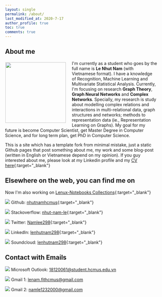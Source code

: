 ```yaml
---
layout: single
permalink: /about/
last_modified_at: 2020-7-17
author_profile: true
toc: true
comments: true
---
```


## About me

<p><img style="float: left;margin:5px 20px 5px 1px" src="{{site.baseurl}}/assets/images/avt/avt.jpg" width="200px"></p>

I'm currently as a student who goes by the full name is **Le Nhut Nam** (with Vietnamese format). I have a knowledge of Recognition, Machine Learning and Multivariate Statistical Analysis. Currently, I'm focusing on research **Graph Theory**, **Graph Neural Networks** and **Complex Networks**. Specially, my research is study about modelling complex relations and interactions in multi-relational data, graph structures and networks; methods to representation data (ie., Representation Learning on Graphs). My goal for my future is become Computer Scientist, get Master Degree in Computer Science, and for long term plan, get PhD in Computer Science.

This is a site which has a template fork from minimal mistake, just a static Github pages that post something about me, my work and some blog-post (written in English or Vietnamese depend on my opinion). If you guy interested about me, please look at my Linkedin profile and my [CV here](https://docs.google.com/viewer?url=https://raw.githubusercontent.com/nhutnamhcmus/resume/main/resume.pdf){:target="_blank"}


## Elsewhere on the web, you can find me on

Now I'm also working on [Lenux-Notebooks Collections](https://nhutnamhcmus.github.io/lenux-notebooks/){:target="_blank"}

<img src="https://img.icons8.com/color/30/000000/github--v1.png"/> Github: [nhutnamhcmus](https://github.com/nhutnamhcmus){:target="_blank"}

<img src="https://img.icons8.com/color/30/000000/stackoverflow.png"/> Stackoverflow: [nhut-nam-le](https://stackoverflow.com/users/14214183/nhut-nam-le){:target="_blank"}

<img src="https://img.icons8.com/fluent/30/000000/twitter.png"/> Twitter: [Namlee298](https://twitter.com/Namlee298){:target="_blank"}

<img src="https://img.icons8.com/fluent/30/000000/linkedin.png"/> LinkedIn: [lenhutnam298](https://www.linkedin.com/in/lenhutnam298/){:target="_blank"}

<img src="https://img.icons8.com/color/30/000000/soundcloud.png"/> Soundcloud: [lenhutnam298](https://soundcloud.com/lenhutnam298){:target="_blank"}

## Contact with Emails

<img src="https://img.icons8.com/color/30/000000/microsoft-outlook-2019--v2.png"/> Microsoft Outlook: 18120061@student.hcmus.edu.vn

<img src="https://img.icons8.com/color/30/000000/gmail-new.png"/> Gmail 1: lenam.fithcmus@gmail.com

<img src="https://img.icons8.com/color/30/000000/gmail-new.png"/> Gmail 2: namle1232000@gmail.com


